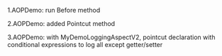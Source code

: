 <p>1.AOPDemo: run Before method</p>
<p>2.AOPDemo: added Pointcut method</p>
<p>3.AOPDemo: with MyDemoLoggingAspectV2, pointcut declaration with conditional expressions to log all except getter/setter</p>